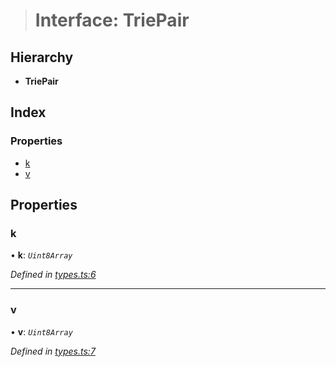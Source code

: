 > # Interface: TriePair

## Hierarchy

* **TriePair**

## Index

### Properties

* [k](_types_.triepair.md#k)
* [v](_types_.triepair.md#v)

## Properties

###  k

• **k**: *`Uint8Array`*

*Defined in [types.ts:6](https://github.com/polkadot-js/common/blob/8fdfd7f/packages/trie-hash/src/types.ts#L6)*

___

###  v

• **v**: *`Uint8Array`*

*Defined in [types.ts:7](https://github.com/polkadot-js/common/blob/8fdfd7f/packages/trie-hash/src/types.ts#L7)*